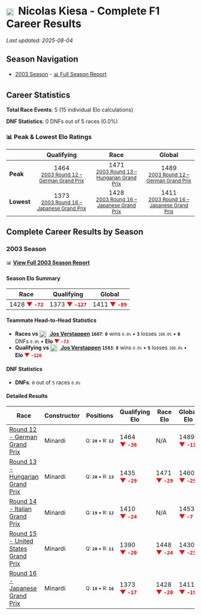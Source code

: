 # <img src="https://upload.wikimedia.org/wikipedia/commons/9/9c/Flag_of_Denmark.svg" alt="Denmark" width="20" height="auto" style="vertical-align: middle; margin-right: 5px;" onerror="this.outerHTML='🇩🇰'; this.style.marginRight='5px';"/> Nicolas Kiesa - Complete F1 Career Results

*Last updated: 2025-08-04*

## Season Navigation

- [2003 Season](#2003-season) - [📊 Full Season Report](../seasons/2003-season-report)

## Career Statistics

**Total Race Events**: 5 (15 individual Elo calculations)

**DNF Statistics**: 0 DNFs out of 5 races (0.0%)

### 📊 Peak & Lowest Elo Ratings

| &nbsp; | Qualifying | Race | Global |
|-------|------------|------|--------|
| **Peak** | <center> 1464 <br/><small> [2003 Round 12 – German Grand Prix](../seasons/2003-season-report#round-12-german-grand-prix) </small></center> | <center> 1471 <br/><small> [2003 Round 13 – Hungarian Grand Prix](../seasons/2003-season-report#round-13-hungarian-grand-prix) </small></center> | <center> 1489  <br/><small> [2003 Round 12 – German Grand Prix](../seasons/2003-season-report#round-12-german-grand-prix) </small></center> |
| **Lowest** | <center> 1373 <br/><small> [2003 Round 16 – Japanese Grand Prix](../seasons/2003-season-report#round-16-japanese-grand-prix) </small></center> | <center> 1428 <br/><small> [2003 Round 16 – Japanese Grand Prix](../seasons/2003-season-report#round-16-japanese-grand-prix) </small></center> | <center> 1411 <br/><small> [2003 Round 16 – Japanese Grand Prix](../seasons/2003-season-report#round-16-japanese-grand-prix) </small></center> |


## Complete Career Results by Season

### 2003 Season

📊 **[View Full 2003 Season Report](../seasons/2003-season-report)**

#### Season Elo Summary

| Race | Qualifying | Global |
|------|------------|--------|
| 1428 **<span style="color: red;">▼&nbsp;`-72`</span>** | 1373 **<span style="color: red;">▼&nbsp;`-127`</span>** | 1411 **<span style="color: red;">▼&nbsp;`-89`</span>** |

#### Teammate Head-to-Head Statistics

- **Races vs [<img src="https://upload.wikimedia.org/wikipedia/commons/2/20/Flag_of_the_Netherlands.svg" alt="Netherlands" width="20" height="auto" style="vertical-align: middle; margin-right: 5px;" onerror="this.outerHTML='🇳🇱'; this.style.marginRight='5px';"/> Jos Verstappen](jos-verstappen) `1607`**: **`0`** wins <small>`0.0%`</small> • **`3`** losses <small>`100.0%`</small> • **`0`** DNFs <small>`0.0%`</small> • **Elo <span style="color: red;">▼&nbsp;`-73`</span>**
- **Qualifying vs [<img src="https://upload.wikimedia.org/wikipedia/commons/2/20/Flag_of_the_Netherlands.svg" alt="Netherlands" width="20" height="auto" style="vertical-align: middle; margin-right: 5px;" onerror="this.outerHTML='🇳🇱'; this.style.marginRight='5px';"/> Jos Verstappen](jos-verstappen) `1583`**: **`0`** wins <small>`0.0%`</small> • **`5`** losses <small>`100.0%`</small> • **Elo <span style="color: red;">▼&nbsp;`-126`</span>**

#### DNF Statistics

- **DNFs**: `0` out of `5` races <small>`0.0%`</small>

#### Detailed Results

| Race | Constructor | Positions | Qualifying Elo | Race Elo | Global Elo | Teammate |
|------|-------------|-----------|----------------|----------|------------|----------|
| [Round 12 - German Grand Prix](../seasons/2003-season-report#round-12-german-grand-prix) | Minardi | <small>Q:&nbsp;**`20`**&nbsp;•&nbsp;R:&nbsp;**`12`**</small> | 1464 **<span style="color: red;">▼&nbsp;`-36`</span>** | N/A | 1489 **<span style="color: red;">▼&nbsp;`-11`</span>** | [<img src="https://upload.wikimedia.org/wikipedia/commons/2/20/Flag_of_the_Netherlands.svg" alt="Netherlands" width="20" height="auto" style="vertical-align: middle; margin-right: 5px;" onerror="this.outerHTML='🇳🇱'; this.style.marginRight='5px';"/> Jos Verstappen](jos-verstappen)<br/><small>Q:&nbsp;**`19`**&nbsp;•&nbsp;R:&nbsp;**`DNF`**</small> |
| [Round 13 - Hungarian Grand Prix](../seasons/2003-season-report#round-13-hungarian-grand-prix) | Minardi | <small>Q:&nbsp;**`20`**&nbsp;•&nbsp;R:&nbsp;**`13`**</small> | 1435 **<span style="color: red;">▼&nbsp;`-29`</span>** | 1471 **<span style="color: red;">▼&nbsp;`-29`</span>** | 1460 **<span style="color: red;">▼&nbsp;`-29`</span>** | [<img src="https://upload.wikimedia.org/wikipedia/commons/2/20/Flag_of_the_Netherlands.svg" alt="Netherlands" width="20" height="auto" style="vertical-align: middle; margin-right: 5px;" onerror="this.outerHTML='🇳🇱'; this.style.marginRight='5px';"/> Jos Verstappen](jos-verstappen)<br/><small>Q:&nbsp;**`18`**&nbsp;•&nbsp;R:&nbsp;**`12`**</small> |
| [Round 14 - Italian Grand Prix](../seasons/2003-season-report#round-14-italian-grand-prix) | Minardi | <small>Q:&nbsp;**`19`**&nbsp;•&nbsp;R:&nbsp;**`12`**</small> | 1410 **<span style="color: red;">▼&nbsp;`-24`</span>** | N/A | 1453 **<span style="color: red;">▼&nbsp;`-7`</span>** | [<img src="https://upload.wikimedia.org/wikipedia/commons/2/20/Flag_of_the_Netherlands.svg" alt="Netherlands" width="20" height="auto" style="vertical-align: middle; margin-right: 5px;" onerror="this.outerHTML='🇳🇱'; this.style.marginRight='5px';"/> Jos Verstappen](jos-verstappen)<br/><small>Q:&nbsp;**`17`**&nbsp;•&nbsp;R:&nbsp;**`DNF`**</small> |
| [Round 15 - United States Grand Prix](../seasons/2003-season-report#round-15-united-states-grand-prix) | Minardi | <small>Q:&nbsp;**`20`**&nbsp;•&nbsp;R:&nbsp;**`11`**</small> | 1390 **<span style="color: red;">▼&nbsp;`-20`</span>** | 1448 **<span style="color: red;">▼&nbsp;`-24`</span>** | 1430 **<span style="color: red;">▼&nbsp;`-23`</span>** | [<img src="https://upload.wikimedia.org/wikipedia/commons/2/20/Flag_of_the_Netherlands.svg" alt="Netherlands" width="20" height="auto" style="vertical-align: middle; margin-right: 5px;" onerror="this.outerHTML='🇳🇱'; this.style.marginRight='5px';"/> Jos Verstappen](jos-verstappen)<br/><small>Q:&nbsp;**`19`**&nbsp;•&nbsp;R:&nbsp;**`10`**</small> |
| [Round 16 - Japanese Grand Prix](../seasons/2003-season-report#round-16-japanese-grand-prix) | Minardi | <small>Q:&nbsp;**`18`**&nbsp;•&nbsp;R:&nbsp;**`16`**</small> | 1373 **<span style="color: red;">▼&nbsp;`-17`</span>** | 1428 **<span style="color: red;">▼&nbsp;`-20`</span>** | 1411 **<span style="color: red;">▼&nbsp;`-19`</span>** | [<img src="https://upload.wikimedia.org/wikipedia/commons/2/20/Flag_of_the_Netherlands.svg" alt="Netherlands" width="20" height="auto" style="vertical-align: middle; margin-right: 5px;" onerror="this.outerHTML='🇳🇱'; this.style.marginRight='5px';"/> Jos Verstappen](jos-verstappen)<br/><small>Q:&nbsp;**`17`**&nbsp;•&nbsp;R:&nbsp;**`15`**</small> |

